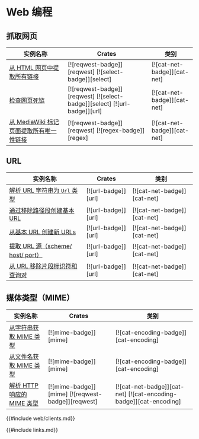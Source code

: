 # Web 编程

<!--
> [web.md](https://github.com/rust-lang-nursery/rust-cookbook/blob/master/src/web.md)
> <br />
> commit dd4efa8dcd8e611326caa01c08db8f227aa909d6 - 2020.06.07
-->

## 抓取网页

| 实例名称 | Crates | 类别 |
|--------|--------|------------|
| [从 HTML 网页中提取所有链接][ex-extract-links-webpage] | [![reqwest-badge]][reqwest] [![select-badge]][select] | [![cat-net-badge]][cat-net] |
| [检查网页死链][ex-check-broken-links] | [![reqwest-badge]][reqwest] [![select-badge]][select] [![url-badge]][url] | [![cat-net-badge]][cat-net] |
| [从 MediaWiki 标记页面提取所有唯一性链接][ex-extract-mediawiki-links] | [![reqwest-badge]][reqwest] [![regex-badge]][regex] | [![cat-net-badge]][cat-net] |

[ex-extract-links-webpage]: web/scraping.md#从-html-网页中提取所有链接
[ex-check-broken-links]: web/scraping.md#检查网页死链
[ex-extract-mediawiki-links]: web/scraping.md#从-mediawiki-标记页面提取所有唯一性链接

## URL

| 实例名称 | Crates | 类别 |
|--------|--------|------------|
| [解析 URL 字符串为 `Url` 类型][ex-url-parse] | [![url-badge]][url] | [![cat-net-badge]][cat-net] |
| [通过移除路径段创建基本 URL][ex-url-base] | [![url-badge]][url] | [![cat-net-badge]][cat-net] |
| [从基本 URL 创建新 URLs][ex-url-new-from-base] | [![url-badge]][url] | [![cat-net-badge]][cat-net] |
| [提取 URL 源（scheme/ host/ port）][ex-url-origin] | [![url-badge]][url] | [![cat-net-badge]][cat-net] |
| [从 URL 移除片段标识符和查询对][ex-url-rm-frag] | [![url-badge]][url] | [![cat-net-badge]][cat-net] |

[ex-url-parse]: web/url.md#解析-url-字符串为-url-类型
[ex-url-base]: web/url.md#通过移除路径段创建基本-url
[ex-url-new-from-base]: web/url.md#从基本-url-创建新-urls
[ex-url-origin]: web/url.md#提取-url-源scheme-host-port
[ex-url-rm-frag]: web/url.md#从-url-移除片段标识符和查询对

## 媒体类型（MIME）

| 实例名称 | Crates | 类别 |
|--------|--------|------------|
| [从字符串获取 MIME 类型][ex-mime-from-string] | [![mime-badge]][mime] | [![cat-encoding-badge]][cat-encoding] |
| [从文件名获取 MIME 类型][ex-mime-from-filename] | [![mime-badge]][mime] | [![cat-encoding-badge]][cat-encoding] |
| [解析 HTTP 响应的 MIME 类型][ex-http-response-mime-type] | [![mime-badge]][mime] [![reqwest-badge]][reqwest] | [![cat-net-badge]][cat-net] [![cat-encoding-badge]][cat-encoding] |

[ex-mime-from-string]: web/mime.md#从字符串获取-mime-类型
[ex-mime-from-filename]: web/mime.md#从文件名获取-mime-类型
[ex-http-response-mime-type]: web/mime.md#解析-http-响应的-mime-类型

{{#include web/clients.md}}

{{#include links.md}}
